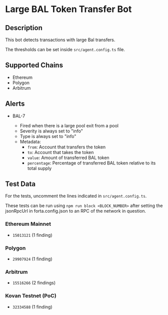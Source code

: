 # Large BAL Token Transfer Bot

## Description

This bot detects transactions with large Bal transfers.

The thresholds can be set inside `src/agent.config.ts` file.

## Supported Chains

- Ethereum
- Polygon
- Arbitrum

## Alerts

- BAL-7

  - Fired when there is a large pool exit from a pool
  - Severity is always set to "info"
  - Type is always set to "info"
  - Metadata:
    - `from`: Account that transfers the token
    - `to`: Account that takes the token
    - `value`: Amount of transferred BAL token
    - `percentage`: Percentage of transferred BAL token relative to its total supply

## Test Data

For the tests, uncomment the lines indicated in `src/agent.config.ts`.

These tests can be run using `npm run block <BLOCK_NUMBER>` after setting the jsonRpcUrl in forta.config.json to an RPC of the network in question.

### Ethereum Mainnet

- `15013121` (1 finding)

### Polygon

- `29907924` (1 finding)

### Arbitrum

- `15516266` (2 findings)

### Kovan Testnet (PoC)

- `32334588` (1 finding)
